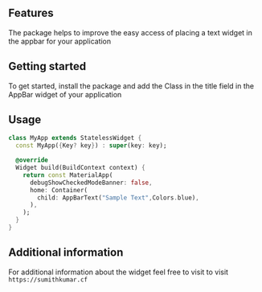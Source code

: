 

## Features
The package helps to improve the easy access of placing a text widget in the appbar for your application 

## Getting started

To get started, install the package and add the Class in the title field in the AppBar widget of your application

## Usage



```dart
class MyApp extends StatelessWidget {
  const MyApp({Key? key}) : super(key: key);

  @override
  Widget build(BuildContext context) {
    return const MaterialApp(
      debugShowCheckedModeBanner: false,
      home: Container(
        child: AppBarText("Sample Text",Colors.blue),
      ),
    );
  }
}

```

## Additional information

For additional information about the widget feel free to visit to visit ```https://sumithkumar.cf``` 